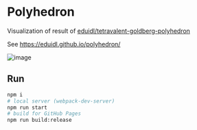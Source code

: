 # Polyhedron

Visualization of result of [eduidl/tetravalent-goldberg-polyhedron](https://github.com/eduidl/tetravalent-goldberg-polyhedron)

See https://eduidl.github.io/polyhedron/

![image](https://user-images.githubusercontent.com/25898373/71562803-d561be80-2ac8-11ea-9db3-ca54893721c2.png)

## Run 

```sh
npm i
# local server (webpack-dev-server)
npm run start
# build for GitHub Pages
npm run build:release
```
